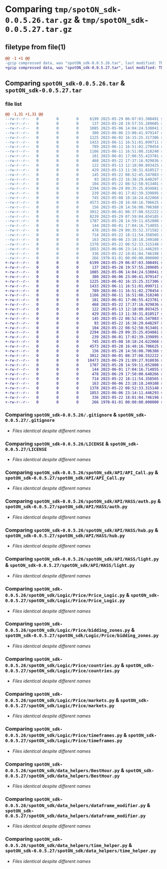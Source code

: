 # Comparing `tmp/spotON_sdk-0.0.5.26.tar.gz` & `tmp/spotON_sdk-0.0.5.27.tar.gz`

## filetype from file(1)

```diff
@@ -1 +1 @@
-gzip compressed data, was "spotON_sdk-0.0.5.26.tar", last modified: Thu Jun 29 09:36:23 2023, max compression
+gzip compressed data, was "spotON_sdk-0.0.5.27.tar", last modified: Thu Jun 29 21:09:39 2023, max compression
```

## Comparing `spotON_sdk-0.0.5.26.tar` & `spotON_sdk-0.0.5.27.tar`

### file list

```diff
@@ -1,31 +1,31 @@
--rw-r--r--   0        0        0     6199 2023-05-29 06:07:03.308491 spotON_sdk-0.0.5.26/.gitignore
--rw-r--r--   0        0        0      137 2023-05-28 19:57:55.289605 spotON_sdk-0.0.5.26/.gitmodules
--rw-r--r--   0        0        0     1085 2023-05-06 14:04:24.538041 spotON_sdk-0.0.5.26/LICENSE
--rw-r--r--   0        0        0      380 2023-06-06 23:00:41.979147 spotON_sdk-0.0.5.26/pyproject.toml
--rw-r--r--   0        0        0     1225 2023-06-02 16:15:25.317306 spotON_sdk-0.0.5.26/spotON_sdk/API/API_Call.py
--rw-r--r--   0        0        0     1433 2023-06-11 16:51:01.099711 spotON_sdk-0.0.5.26/spotON_sdk/API/HASS/auth.py
--rw-r--r--   0        0        0      789 2023-06-11 16:51:02.270454 spotON_sdk-0.0.5.26/spotON_sdk/API/HASS/hub.py
--rw-r--r--   0        0        0     1166 2023-06-11 16:51:08.318240 spotON_sdk-0.0.5.26/spotON_sdk/API/HASS/light.py
--rw-r--r--   0        0        0      101 2023-06-01 17:06:55.423781 spotON_sdk-0.0.5.26/spotON_sdk/API/__init__.py
--rw-r--r--   0        0        0      468 2023-05-22 17:37:16.929836 spotON_sdk-0.0.5.26/spotON_sdk/Logic/Feedback/Feedback.py
--rw-r--r--   0        0        0      122 2023-05-13 12:18:00.893425 spotON_sdk-0.0.5.26/spotON_sdk/Logic/Feedback/Sensors.py
--rw-r--r--   0        0        0      429 2023-05-13 11:38:31.810517 spotON_sdk-0.0.5.26/spotON_sdk/Logic/Feedback/Units.py
--rw-r--r--   0        0        0      145 2023-05-22 08:52:45.547083 spotON_sdk-0.0.5.26/spotON_sdk/Logic/Feedback/__init__.py
--rw-r--r--   0        0        0       93 2023-05-22 16:38:29.648297 spotON_sdk-0.0.5.26/spotON_sdk/Logic/Output/Switchtypes.py
--rw-r--r--   0        0        0      104 2023-05-22 08:52:50.913401 spotON_sdk-0.0.5.26/spotON_sdk/Logic/Output/__init__.py
--rw-r--r--   0        0        0     2294 2023-06-29 09:35:25.034081 spotON_sdk-0.0.5.26/spotON_sdk/Logic/Price/Price_Logic.py
--rw-r--r--   0        0        0      239 2023-06-01 17:02:39.339895 spotON_sdk-0.0.5.26/spotON_sdk/Logic/Price/__init__.py
--rw-r--r--   0        0        0      745 2023-05-08 10:18:24.622068 spotON_sdk-0.0.5.26/spotON_sdk/Logic/Price/bidding_zones.py
--rw-r--r--   0        0        0     4573 2023-05-28 16:48:16.706625 spotON_sdk-0.0.5.26/spotON_sdk/Logic/Price/countries.py
--rw-r--r--   0        0        0      156 2023-05-28 14:56:08.706388 spotON_sdk-0.0.5.26/spotON_sdk/Logic/Price/customBaseModel.py
--rw-r--r--   0        0        0     3012 2023-06-01 08:37:08.552222 spotON_sdk-0.0.5.26/spotON_sdk/Logic/Price/markets.py
--rw-r--r--   0        0        0     8239 2023-05-29 07:59:04.654185 spotON_sdk-0.0.5.26/spotON_sdk/Logic/Price/spotON_Areas.py
--rw-r--r--   0        0        0     1787 2023-05-28 14:59:11.652808 spotON_sdk-0.0.5.26/spotON_sdk/Logic/Price/timeframes.py
--rw-r--r--   0        0        0      144 2023-06-01 17:04:16.714855 spotON_sdk-0.0.5.26/spotON_sdk/Logic/__init__.py
--rw-r--r--   0        0        0      478 2023-06-29 09:35:52.371582 spotON_sdk-0.0.5.26/spotON_sdk/__init__.py
--rw-r--r--   0        0        0      714 2023-05-22 18:11:54.358565 spotON_sdk-0.0.5.26/spotON_sdk/data_helpers/BestHour.py
--rw-r--r--   0        0        0      163 2023-06-06 23:18:18.249108 spotON_sdk-0.0.5.26/spotON_sdk/data_helpers/__init__.py
--rw-r--r--   0        0        0     1378 2023-05-22 08:52:33.315148 spotON_sdk-0.0.5.26/spotON_sdk/data_helpers/dataframe_modifier.py
--rw-r--r--   0        0        0     1853 2023-06-06 23:14:11.446293 spotON_sdk-0.0.5.26/spotON_sdk/data_helpers/time_helper.py
--rw-r--r--   0        0        0      336 2023-05-22 18:01:04.746198 spotON_sdk-0.0.5.26/spotON_sdk/spotON_controller.py
--rw-r--r--   0        0        0      266 1970-01-01 00:00:00.000000 spotON_sdk-0.0.5.26/PKG-INFO
+-rw-r--r--   0        0        0     6199 2023-05-29 06:07:03.308491 spotON_sdk-0.0.5.27/.gitignore
+-rw-r--r--   0        0        0      137 2023-05-28 19:57:55.289605 spotON_sdk-0.0.5.27/.gitmodules
+-rw-r--r--   0        0        0     1085 2023-05-06 14:04:24.538041 spotON_sdk-0.0.5.27/LICENSE
+-rw-r--r--   0        0        0      380 2023-06-06 23:00:41.979147 spotON_sdk-0.0.5.27/pyproject.toml
+-rw-r--r--   0        0        0     1225 2023-06-02 16:15:25.317306 spotON_sdk-0.0.5.27/spotON_sdk/API/API_Call.py
+-rw-r--r--   0        0        0     1433 2023-06-11 16:51:01.099711 spotON_sdk-0.0.5.27/spotON_sdk/API/HASS/auth.py
+-rw-r--r--   0        0        0      789 2023-06-11 16:51:02.270454 spotON_sdk-0.0.5.27/spotON_sdk/API/HASS/hub.py
+-rw-r--r--   0        0        0     1166 2023-06-11 16:51:08.318240 spotON_sdk-0.0.5.27/spotON_sdk/API/HASS/light.py
+-rw-r--r--   0        0        0      101 2023-06-01 17:06:55.423781 spotON_sdk-0.0.5.27/spotON_sdk/API/__init__.py
+-rw-r--r--   0        0        0      468 2023-05-22 17:37:16.929836 spotON_sdk-0.0.5.27/spotON_sdk/Logic/Feedback/Feedback.py
+-rw-r--r--   0        0        0      122 2023-05-13 12:18:00.893425 spotON_sdk-0.0.5.27/spotON_sdk/Logic/Feedback/Sensors.py
+-rw-r--r--   0        0        0      429 2023-05-13 11:38:31.810517 spotON_sdk-0.0.5.27/spotON_sdk/Logic/Feedback/Units.py
+-rw-r--r--   0        0        0      145 2023-05-22 08:52:45.547083 spotON_sdk-0.0.5.27/spotON_sdk/Logic/Feedback/__init__.py
+-rw-r--r--   0        0        0       93 2023-05-22 16:38:29.648297 spotON_sdk-0.0.5.27/spotON_sdk/Logic/Output/Switchtypes.py
+-rw-r--r--   0        0        0      104 2023-05-22 08:52:50.913401 spotON_sdk-0.0.5.27/spotON_sdk/Logic/Output/__init__.py
+-rw-r--r--   0        0        0     2294 2023-06-29 09:35:25.034081 spotON_sdk-0.0.5.27/spotON_sdk/Logic/Price/Price_Logic.py
+-rw-r--r--   0        0        0      239 2023-06-01 17:02:39.339895 spotON_sdk-0.0.5.27/spotON_sdk/Logic/Price/__init__.py
+-rw-r--r--   0        0        0      745 2023-05-08 10:18:24.622068 spotON_sdk-0.0.5.27/spotON_sdk/Logic/Price/bidding_zones.py
+-rw-r--r--   0        0        0     4573 2023-05-28 16:48:16.706625 spotON_sdk-0.0.5.27/spotON_sdk/Logic/Price/countries.py
+-rw-r--r--   0        0        0      156 2023-05-28 14:56:08.706388 spotON_sdk-0.0.5.27/spotON_sdk/Logic/Price/customBaseModel.py
+-rw-r--r--   0        0        0     3012 2023-06-01 08:37:08.552222 spotON_sdk-0.0.5.27/spotON_sdk/Logic/Price/markets.py
+-rw-r--r--   0        0        0    10473 2023-06-29 21:09:27.918036 spotON_sdk-0.0.5.27/spotON_sdk/Logic/Price/spotON_Areas.py
+-rw-r--r--   0        0        0     1787 2023-05-28 14:59:11.652808 spotON_sdk-0.0.5.27/spotON_sdk/Logic/Price/timeframes.py
+-rw-r--r--   0        0        0      144 2023-06-01 17:04:16.714855 spotON_sdk-0.0.5.27/spotON_sdk/Logic/__init__.py
+-rw-r--r--   0        0        0      478 2023-06-29 17:50:00.640266 spotON_sdk-0.0.5.27/spotON_sdk/__init__.py
+-rw-r--r--   0        0        0      714 2023-05-22 18:11:54.358565 spotON_sdk-0.0.5.27/spotON_sdk/data_helpers/BestHour.py
+-rw-r--r--   0        0        0      163 2023-06-06 23:18:18.249108 spotON_sdk-0.0.5.27/spotON_sdk/data_helpers/__init__.py
+-rw-r--r--   0        0        0     1378 2023-05-22 08:52:33.315148 spotON_sdk-0.0.5.27/spotON_sdk/data_helpers/dataframe_modifier.py
+-rw-r--r--   0        0        0     1853 2023-06-06 23:14:11.446293 spotON_sdk-0.0.5.27/spotON_sdk/data_helpers/time_helper.py
+-rw-r--r--   0        0        0      336 2023-05-22 18:01:04.746198 spotON_sdk-0.0.5.27/spotON_sdk/spotON_controller.py
+-rw-r--r--   0        0        0      266 1970-01-01 00:00:00.000000 spotON_sdk-0.0.5.27/PKG-INFO
```

### Comparing `spotON_sdk-0.0.5.26/.gitignore` & `spotON_sdk-0.0.5.27/.gitignore`

 * *Files identical despite different names*

### Comparing `spotON_sdk-0.0.5.26/LICENSE` & `spotON_sdk-0.0.5.27/LICENSE`

 * *Files identical despite different names*

### Comparing `spotON_sdk-0.0.5.26/spotON_sdk/API/API_Call.py` & `spotON_sdk-0.0.5.27/spotON_sdk/API/API_Call.py`

 * *Files identical despite different names*

### Comparing `spotON_sdk-0.0.5.26/spotON_sdk/API/HASS/auth.py` & `spotON_sdk-0.0.5.27/spotON_sdk/API/HASS/auth.py`

 * *Files identical despite different names*

### Comparing `spotON_sdk-0.0.5.26/spotON_sdk/API/HASS/hub.py` & `spotON_sdk-0.0.5.27/spotON_sdk/API/HASS/hub.py`

 * *Files identical despite different names*

### Comparing `spotON_sdk-0.0.5.26/spotON_sdk/API/HASS/light.py` & `spotON_sdk-0.0.5.27/spotON_sdk/API/HASS/light.py`

 * *Files identical despite different names*

### Comparing `spotON_sdk-0.0.5.26/spotON_sdk/Logic/Price/Price_Logic.py` & `spotON_sdk-0.0.5.27/spotON_sdk/Logic/Price/Price_Logic.py`

 * *Files identical despite different names*

### Comparing `spotON_sdk-0.0.5.26/spotON_sdk/Logic/Price/bidding_zones.py` & `spotON_sdk-0.0.5.27/spotON_sdk/Logic/Price/bidding_zones.py`

 * *Files identical despite different names*

### Comparing `spotON_sdk-0.0.5.26/spotON_sdk/Logic/Price/countries.py` & `spotON_sdk-0.0.5.27/spotON_sdk/Logic/Price/countries.py`

 * *Files identical despite different names*

### Comparing `spotON_sdk-0.0.5.26/spotON_sdk/Logic/Price/markets.py` & `spotON_sdk-0.0.5.27/spotON_sdk/Logic/Price/markets.py`

 * *Files identical despite different names*

### Comparing `spotON_sdk-0.0.5.26/spotON_sdk/Logic/Price/timeframes.py` & `spotON_sdk-0.0.5.27/spotON_sdk/Logic/Price/timeframes.py`

 * *Files identical despite different names*

### Comparing `spotON_sdk-0.0.5.26/spotON_sdk/data_helpers/BestHour.py` & `spotON_sdk-0.0.5.27/spotON_sdk/data_helpers/BestHour.py`

 * *Files identical despite different names*

### Comparing `spotON_sdk-0.0.5.26/spotON_sdk/data_helpers/dataframe_modifier.py` & `spotON_sdk-0.0.5.27/spotON_sdk/data_helpers/dataframe_modifier.py`

 * *Files identical despite different names*

### Comparing `spotON_sdk-0.0.5.26/spotON_sdk/data_helpers/time_helper.py` & `spotON_sdk-0.0.5.27/spotON_sdk/data_helpers/time_helper.py`

 * *Files identical despite different names*

